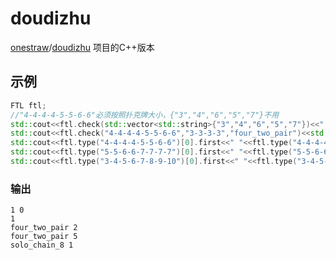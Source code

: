 # doudizhu
[onestraw](https://github.com/onestraw)/[doudizhu](https://github.com/onestraw/doudizhu) 项目的C++版本
## 示例
```c++
FTL ftl;
//"4-4-4-4-5-5-6-6"必须按照扑克牌大小，{"3","4","6","5","7"}不用
std::cout<<ftl.check(std::vector<std::string>{"3","4","6","5","7"})<<" "<<ftl.check("K-A-2-2-2")<<std::endl;
std::cout<<ftl.check("4-4-4-4-5-5-6-6","3-3-3-3","four_two_pair")<<std::endl;
std::cout<<ftl.type("4-4-4-4-5-5-6-6")[0].first<<" "<<ftl.type("4-4-4-4-5-5-6-6")[0].second<<std::endl;
std::cout<<ftl.type("5-5-6-6-7-7-7-7")[0].first<<" "<<ftl.type("5-5-6-6-7-7-7-7")[0].second<<std::endl;
std::cout<<ftl.type("3-4-5-6-7-8-9-10")[0].first<<" "<<ftl.type("3-4-5-6-7-8-9-10")[0].second<<std::endl;
```
### 输出
```
1 0
1
four_two_pair 2
four_two_pair 5
solo_chain_8 1
```
